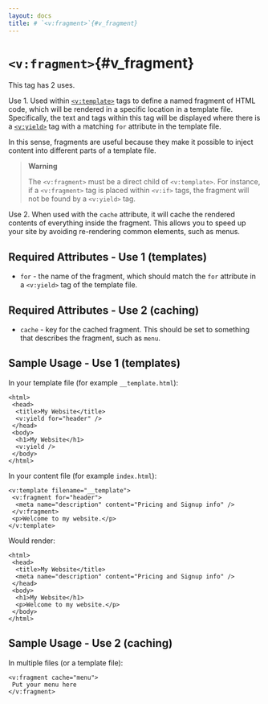 ```yaml
---
layout: docs
title: # `<v:fragment>`{#v_fragment}
---
```


# `<v:fragment>`{#v_fragment}

This tag has 2 uses.

Use 1. Used within [`<v:template>`](#v_template) tags to define a named
fragment of HTML code, which will be rendered in a specific location in
a template file. Specifically, the text and tags within this tag will be
displayed where there is a [`<v:yield>`](#v_yield) tag with a matching
`for` attribute in the template file.

In this sense, fragments are useful because they make it possible to
inject content into different parts of a template file.

> **Warning**
>
> The `<v:fragment>` must be a direct child of `<v:template>`. For
> instance, if a `<v:fragment>` tag is placed within `<v:if>` tags, the
> fragment will not be found by a `<v:yield>` tag.

Use 2. When used with the `cache` attribute, it will cache the rendered
contents of everything inside the fragment. This allows you to speed up
your site by avoiding re-rendering common elements, such as menus.

## Required Attributes - Use 1 (templates)

-   `for` - the name of the fragment, which should match the `for`
    attribute in a `<v:yield>` tag of the template file.

## Required Attributes - Use 2 (caching)

-   `cache` - key for the cached fragment. This should be set to
    something that describes the fragment, such as `menu`.

## Sample Usage - Use 1 (templates)

In your template file (for example `__template.html`):

    <html>
     <head>
      <title>My Website</title>
      <v:yield for="header" />
     </head>
     <body>
      <h1>My Website</h1>
      <v:yield />
     </body>
    </html>

In your content file (for example `index.html`):

    <v:template filename="__template">
     <v:fragment for="header">
      <meta name="description" content="Pricing and Signup info" />
     </v:fragment>
     <p>Welcome to my website.</p>
    </v:template>

Would render:

    <html>
     <head>
      <title>My Website</title>
      <meta name="description" content="Pricing and Signup info" />
     </head>
     <body>
      <h1>My Website</h1>
      <p>Welcome to my website.</p>
     </body>
    </html>

## Sample Usage - Use 2 (caching)

In multiple files (or a template file):

    <v:fragment cache="menu">
     Put your menu here
    </v:fragment>
